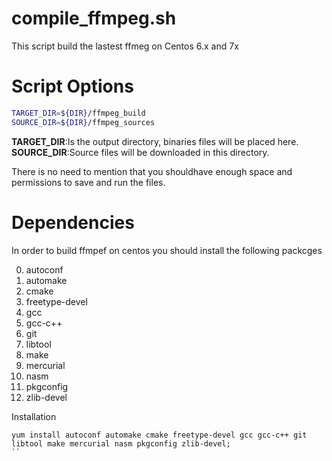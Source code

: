 compile_ffmpeg.sh
=================
This script build the lastest ffmeg on Centos 6.x and 7x

Script Options
==============
```bash
TARGET_DIR=${DIR}/ffmpeg_build
SOURCE_DIR=${DIR}/ffmpeg_sources
```

**TARGET_DIR**:Is the output directory, binaries files will be placed here.
**SOURCE_DIR**:Source files will be downloaded in this directory.

There is no need to mention that you shouldhave enough space and permissions to save and run the files. 

Dependencies
============
In order to build ffmpef on centos you should install the following packcges

0. autoconf
0. automake
0. cmake
0. freetype-devel
0. gcc
0. gcc-c++
0. git
0. libtool
0. make
0. mercurial
0. nasm
0. pkgconfig
0. zlib-devel

Installation
```
yum install autoconf automake cmake freetype-devel gcc gcc-c++ git libtool make mercurial nasm pkgconfig zlib-devel;
``
